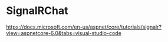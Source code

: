 # SignalRChat
https://docs.microsoft.com/en-us/aspnet/core/tutorials/signalr?view=aspnetcore-6.0&tabs=visual-studio-code
